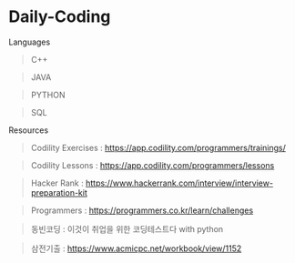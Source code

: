 # Daily-Coding

Languages

> C++

> JAVA

> PYTHON

> SQL



Resources

> Codility Exercises : https://app.codility.com/programmers/trainings/

> Codility Lessons : https://app.codility.com/programmers/lessons

> Hacker Rank : https://www.hackerrank.com/interview/interview-preparation-kit

> Programmers : https://programmers.co.kr/learn/challenges

> 동빈코딩 : 이것이 취업을 위한 코딩테스트다 with python

> 삼전기출 : https://www.acmicpc.net/workbook/view/1152
